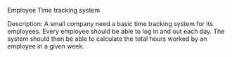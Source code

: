 Employee Time tracking system

Description:
A small company need a basic time tracking system for its employees.
Every employee should be able to log in and out each day.
The system should then be able to calculate the total hours worked by an employee in a given week.